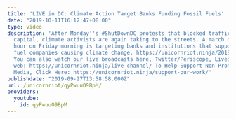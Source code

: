 ```yaml
---
title: 'LIVE in DC: Climate Action Target Banks Funding Fossil Fuels'
date: "2019-10-11T16:12:47+08:00"
type: video
description: 'After Monday''s #ShutDownDC protests that blocked traffic in the USA''s
  capital, climate activists are again taking to the streets. A march during rush
  hour on Friday morning is targeting banks and institutions that support the fossil
  fuel companies causing climate change. https://unicornriot.ninja/2019/climate-protesters-take-dc-streets-again-target-banks-funding-fossil-fuels/
  You can also watch our live broadcasts here, Twitter/Periscope, Livestream and the
  web: https://unicornriot.ninja/live-channel/ To Help Support Non-Profit Independent
  Media, Click Here: https://unicornriot.ninja/support-our-work/'
publishdate: "2019-09-27T13:58:58.000Z"
url: /unicornriot/qyPwuuO9BpM/
providers:
  youtube:
    id: qyPwuuO9BpM
---
```


